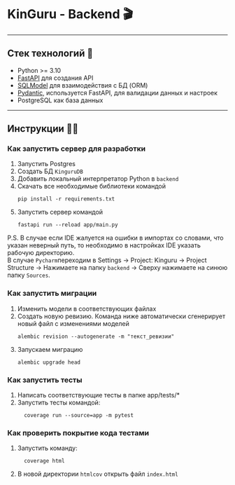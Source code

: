 # KinGuru - Backend 🎬
___

## Стек технологий 📝
- Python >= 3.10
- [FastAPI](https://fastapi.tiangolo.com/) для создания API
- [SQLModel](https://sqlmodel.tiangolo.com/) для взаимодействия с БД (ORM)
- [Pydantic](https://docs.pydantic.dev/), используется FastAPI, для валидации данных и настроек
- PostgreSQL как база данных

___

## Инструкции 🧑‍💻
### Как запустить сервер для разработки
1. Запустить Postgres
2. Создать БД `KinguruDB`
3. Добавить локальный интерпретатор Python в `backend` 
4. Скачать все необходимые библиотеки командой
    ```shell
    pip install -r requirements.txt
    ```
5. Запустить сервер командой
    ```shell
    fastapi run --reload app/main.py
    ```

P.S. В случае если IDE жалуется на ошибки в импортах со словами,
что указан неверный путь, то необходимо в настройках IDE указать
рабочую директорию.\
В случае `Pycharm`переходим в Settings -> Project: Kinguru -> Project Structure
-> Нажимаете на папку `backend` -> Сверху нажимаете на синюю папку `Sources`.


### Как запустить миграции
1. Изменить модели в соответствующих файлах
2. Создать новую ревизию. Команда ниже автоматически сгенерирует 
новый файл с изменениями моделей
   ```shell
   alembic revision --autogenerate -m "текст_ревизии"
   ```
3. Запускаем миграцию
   ```shell
   alembic upgrade head
   ```

### Как запустить тесты
1. Написать соответствующие тесты в папке app/tests/*
2. Запустить тесты командой:
   ```shell
     coverage run --source=app -m pytest
   ```


### Как проверить покрытие кода тестами
1. Запустить команду:
   ```shell
     coverage html
   ```
2. В новой директории `htmlcov` открыть файл `index.html`